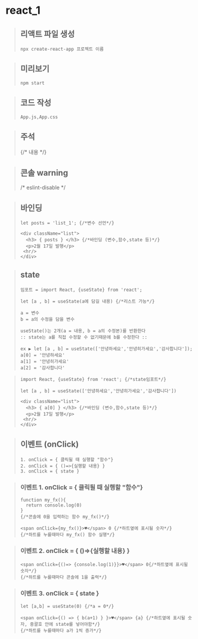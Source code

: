 # react_1

> ## 리액트 파일 생성
>```npx create-react-app 프로젝트 이름```
    
> ## 미리보기
>```npm start```

> ## 코드 작성
>```App.js,App.css```

> ## 주석
> {/* 내용 */}

> ## 콘솔 warning 
> /* eslint-disable */

> ## 바인딩
>``` 
> let posts = 'list_1'; {/*변수 선언*/}
> 
><div className="list">
>   <h3> { posts } </h3> {/*바인딩 (변수,함수,state 등)*/}
>   <p>2월 17일 발행</p>
>  <hr/>
></div>
>```

> ## state
> ```
>임포트 = import React, {useState} from 'react'; 
>
> let [a , b] = useState(a에 담길 내용) {/*리스트 가능*/}    
> 
> a = 변수    
> b = a의 수정을 담을 변수
> 
> useState()는 2개(a = 내용, b = a의 수정본)를 반환한다
>:: state는 a를 직접 수정할 수 없기때문에 b를 수정한다 ::    
> 
> ex ▶ let [a , b] = useState(['안녕하세요','안녕히가세요','감사합니다']);
> a[0] = '안녕하세요'
> a[1] = '안녕히가세요'
> a[2] = '감사합니다'
> ```

>```
>import React, {useState} from 'react'; {/*state임포트*/}
>
>let [a , b] = useState(['안녕하세요','안녕히가세요','감사합니다'])
>
> <div className="list">
>   <h3> { a[0] } </h3> {/*바인딩 (변수,함수,state 등)*/}
>   <p>2월 17일 발행</p>
>  <hr/>
></div>
>```

> ## 이벤트 (onClick)
> ```
> 1. onClick = { 클릭될 때 실행할 "함수"}
> 2. onClick = { ()=>{실행할 내용} }
> 3. onClick = { state }
>```

>### 이벤트 1. onClick = { 클릭될 때 실행할 "함수"}
>```
>function my_fx(){
>   return console.log(0)
>}
>{/*콘솔에 0을 입력하는 함수 my_fx()*/}
>    
><span onClick={my_fx()}>♥</span> 0 {/*하트옆에 표시될 숫자*/}
>{/*하트를 누를때마다 my_fx() 함수 실행*/}
> ```

>### 이벤트 2. onClick = { ()=>{실행할 내용} }
>```
><span onClick={()=> {console.log(1)}}>♥</span> 0{/*하트옆에 표시될 숫자*/}
>{/*하트를 누를때마다 콘솔에 1을 출력*/}
> ```

>### 이벤트 3. onClick = { state }
>```
>let [a,b] = useState(0) {/*a = 0*/}
>
><span onClick={() => { b(a+1) } }>♥</span> {a} {/*하트옆에 표시될 숫자, 중괄호 안에 state를 넣어야함*/}
>{/*하트를 누를때마다 a가 1씩 증가*/}
>```
